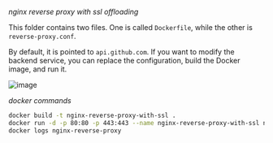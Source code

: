 _nginx reverse proxy with ssl offloading_

This folder contains two files. One is called `Dockerfile`, while the other is `reverse-proxy.conf`.

By default, it is pointed to `api.github.com`. If you want to modify the backend service, you can replace the configuration, build the Docker image, and run it. 

![image](https://github.com/januo-org/proof-of-concepts/assets/57703276/84d1ea3e-7116-47d8-a97f-39da8cc0eca5)

_docker commands_

```bash
docker build -t nginx-reverse-proxy-with-ssl .
docker run -d -p 80:80 -p 443:443 --name nginx-reverse-proxy-with-ssl nginx-reverse-proxy-with-ssl
docker logs nginx-reverse-proxy
```
